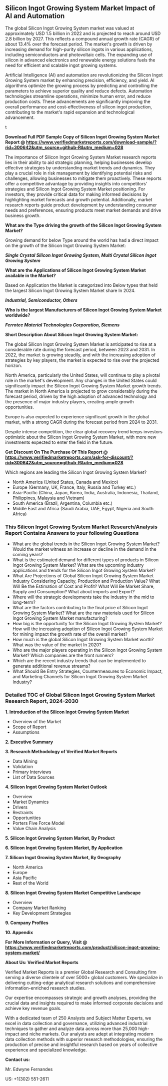<h2>Silicon Ingot Growing System Market Impact of AI and Automation</h2><p>The global Silicon Ingot Growing System market was valued at approximately USD 1.5 billion in 2022 and is projected to reach around USD 2.8 billion by 2027. This reflects a compound annual growth rate (CAGR) of about 13.4% over the forecast period. The market's growth is driven by increasing demand for high-purity silicon ingots in various applications, including semiconductors and photovoltaic cells. The expanding use of silicon in advanced electronics and renewable energy solutions fuels the need for efficient and scalable ingot growing systems.</p><p>Artificial Intelligence (AI) and automation are revolutionizing the Silicon Ingot Growing System market by enhancing precision, efficiency, and yield. AI algorithms optimize the growing process by predicting and controlling the parameters to achieve superior quality and reduce defects. Automation technologies streamline operations, minimize human error, and reduce production costs. These advancements are significantly improving the overall performance and cost-effectiveness of silicon ingot production, contributing to the market's rapid expansion and technological advancement.</p>t</p><p id="" class=""><strong>Download Full PDF Sample Copy of Silicon Ingot Growing System Market Report @ <a href="https://www.verifiedmarketreports.com/download-sample/?rid=300642&utm_source=github-R&utm_medium=028" target="_blank">https://www.verifiedmarketreports.com/download-sample/?rid=300642&utm_source=github-R&utm_medium=028</a></strong></p><p>The importance of&nbsp;Silicon Ingot Growing System Market research reports lies in their ability to aid strategic planning, helping businesses develop effective strategies by understanding market trends and dynamics. They play a crucial role in risk management by identifying potential risks and challenges, allowing businesses to mitigate them proactively. These reports offer a competitive advantage by providing insights into competitors' strategies and Silicon Ingot Growing System Market positioning. For investors, they provide critical data for making informed decisions by highlighting market forecasts and growth potential. Additionally, market research reports guide product development by understanding consumer needs and preferences, ensuring products meet market demands and drive business growth.</p><p><strong>What are the&nbsp;Type driving the growth of the Silicon Ingot Growing System Market?</strong></p><p id="" class="">Growing demand for below Type around the world has had a direct impact on the growth of the Silicon Ingot Growing System Market:</p><em><strong>Single Crystal Silicon Ingot Growing System, Multi Crystal Silicon Ingot Growing System</strong></em></p><strong>What are the&nbsp;Applications&nbsp;of Silicon Ingot Growing System Market available in the Market?</strong></p><p id="" class="">Based on Application the Market is categorized into Below types that held the largest Silicon Ingot Growing System Market share In 2024.</p><em><strong>Industrial, Semiconductor, Others</strong></em></p><strong>Who is the largest Manufacturers of Silicon Ingot Growing System Market worldwide?</strong></p><p><em><strong>Ferrotec Material Technologies Corporation, Siemens</strong></em></p><p id="" class=""><strong>Short Description About Silicon Ingot Growing System Market:</strong></p><p>The global Silicon Ingot Growing System Market is anticipated to rise at a considerable rate during the forecast period, between 2023 and 2031. In 2022, the market is growing steadily, and with the increasing adoption of strategies by key players, the market is expected to rise over the projected horizon.</p><p>North America, particularly the United States, will continue to play a pivotal role in the market's development. Any changes in the United States could significantly impact the Silicon Ingot Growing System Market growth trends. The market in North America is projected to grow considerably during the forecast period, driven by the high adoption of advanced technology and the presence of major industry players, creating ample growth opportunities.</p><p>Europe is also expected to experience significant growth in the global market, with a strong CAGR during the forecast period from 2024 to 2031.</p><p>Despite intense competition, the clear global recovery trend keeps investors optimistic about the Silicon Ingot Growing System Market, with more new investments expected to enter the field in the future.</p><p id="" class=""><strong>Get Discount On The Purchase Of This Report @ <a href="https://www.verifiedmarketreports.com/ask-for-discount/?rid=300642&utm_source=github-R&utm_medium=028" target="_blank">https://www.verifiedmarketreports.com/ask-for-discount/?rid=300642&utm_source=github-R&utm_medium=028</a></strong></p>Which regions are leading the Silicon Ingot Growing System Market?</p><ul><li>North America (United States, Canada and Mexico)</li><li>Europe (Germany, UK, France, Italy, Russia and Turkey etc.)</li><li>Asia-Pacific (China, Japan, Korea, India, Australia, Indonesia, Thailand, Philippines, Malaysia and Vietnam)</li><li>South America (Brazil, Argentina, Columbia etc.)</li><li>Middle East and Africa (Saudi Arabia, UAE, Egypt, Nigeria and South Africa)</li></ul><h3 id="" class="">This Silicon Ingot Growing System Market Research/Analysis Report Contains Answers to your following Questions</h3><ul><li>What are the global trends in the Silicon Ingot Growing System Market? Would the market witness an increase or decline in the demand in the coming years?</li><li>What is the estimated demand for different types of products in Silicon Ingot Growing System Market? What are the upcoming industry applications and trends for the Silicon Ingot Growing System Market?</li><li>What Are Projections of Global Silicon Ingot Growing System Market Industry Considering Capacity, Production and Production Value? What Will Be the Estimation of Cost and Profit? What Will Be Market Share, Supply and Consumption? What about imports and Export?</li><li>Where will the strategic developments take the industry in the mid to long-term?</li><li>What are the factors contributing to the final price of Silicon Ingot Growing System Market? What are the raw materials used for Silicon Ingot Growing System Market manufacturing?</li><li>How big is the opportunity for the Silicon Ingot Growing System Market? How will the increasing adoption of Silicon Ingot Growing System Market for mining impact the growth rate of the overall market?</li><li>How much is the global Silicon Ingot Growing System Market worth? What was the value of the market In 2020?</li><li>Who are the major players operating in the Silicon Ingot Growing System Market? Which companies are the front runners?</li><li>Which are the recent industry trends that can be implemented to generate additional revenue streams?</li><li>What Should Be Entry Strategies, Countermeasures to Economic Impact, and Marketing Channels for Silicon Ingot Growing System Market Industry?</li></ul><h3 id="" class="">Detailed TOC of Global Silicon Ingot Growing System Market Research Report, 2024-2030</h3><p id="" class=""><strong>1. Introduction of the Silicon Ingot Growing System Market</strong></p><ul><li>Overview of the Market</li><li>Scope of Report</li><li>Assumptions</li></ul><p id="" class=""><strong>2. Executive Summary</strong></p><p id="" class=""><strong>3. Research Methodology of Verified Market Reports</strong></p><ul><li>Data Mining</li><li>Validation</li><li>Primary Interviews</li><li>List of Data Sources</li></ul><p id="" class=""><strong>4. Silicon Ingot Growing System Market Outlook</strong></p><ul><li>Overview</li><li>Market Dynamics</li><li>Drivers</li><li>Restraints</li><li>Opportunities</li><li>Porters Five Force Model</li><li>Value Chain Analysis</li></ul><p id="" class=""><strong>5. Silicon Ingot Growing System Market, By Product</strong></p><p id="" class=""><strong>6. Silicon Ingot Growing System Market, By Application</strong></p><p id="" class=""><strong>7. Silicon Ingot Growing System Market, By Geography</strong></p><ul><li>North America</li><li>Europe</li><li>Asia Pacific</li><li>Rest of the World</li></ul><p id="" class=""><strong>8. Silicon Ingot Growing System Market Competitive Landscape</strong></p><ul><li>Overview</li><li>Company Market Ranking</li><li>Key Development Strategies</li></ul><p id="" class=""><strong>9. Company Profiles</strong></p><p id="" class=""><strong>10. Appendix</strong></p><p id="" class=""><strong>For More Information or Query, Visit @ <a href="https://www.verifiedmarketreports.com/product/silicon-ingot-growing-system-market/" target="_blank">https://www.verifiedmarketreports.com/product/silicon-ingot-growing-system-market/</a></strong></p><p id="" class=""><strong>About Us: Verified Market Reports</strong></p><p id="" class="">Verified Market Reports is a premier Global Research and Consulting firm serving a diverse clientele of over 5000+ global customers. We specialize in delivering cutting-edge analytical research solutions and comprehensive information-enriched research studies.</p><p id="" class="">Our expertise encompasses strategic and growth analyses, providing the crucial data and insights required to make informed corporate decisions and achieve key revenue goals.</p><p id="" class="">With a dedicated team of 250 Analysts and Subject Matter Experts, we excel in data collection and governance, utilizing advanced industrial techniques to gather and analyze data across more than 25,000 high-impact and niche markets. Our analysts are adept at integrating modern data collection methods with superior research methodologies, ensuring the production of precise and insightful research based on years of collective experience and specialized knowledge.</p><p id="" class=""><strong>Contact us:</strong></p><p id="" class="">Mr. Edwyne Fernandes</p><p id="" class="">US: +1(302) 551-2611</p>